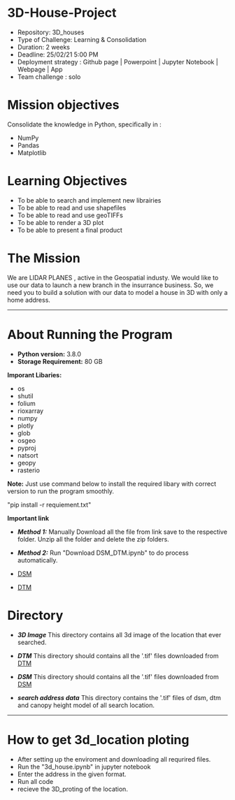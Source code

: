 # 3D-House-Project

* Repository: 3D_houses
* Type of Challenge: Learning & Consolidation
* Duration: 2 weeks
* Deadline: 25/02/21 5:00 PM
* Deployment strategy : Github page | Powerpoint | Jupyter Notebook | Webpage | App
* Team challenge : solo

# Mission objectives

Consolidate the knowledge in Python, specifically in :

* NumPy
* Pandas
* Matplotlib


# Learning Objectives

* To be able to search and implement new librairies
* To be able to read and use shapefiles
* To be able to read and use geoTIFFs
* To be able to render a 3D plot
* To be able to present a final product


# The Mission

We are LIDAR PLANES , active in the Geospatial industy. We would like to use our data to launch a new branch in the insurrance business. So, we need you to build a solution with our data to model a house in 3D with only a home address.

---

# About Running the Program

* **Python version:** 3.8.0
* **Storage Requirement:** 80 GB 

**Imporant Libaries:**

* os
* shutil
* folium
* rioxarray
* numpy
* plotly
* glob
* osgeo
* pyproj
* natsort
* geopy
* rasterio

**Note:** Just use command below to install the required libary with correct version to run the program smoothly.

"pip install -r requiement.txt"


**Important link**
* ***Method 1:*** Manually Download all the file from link save to the respective folder. Unzip all the folder and delete the zip folders.
* ***Method 2:*** Run "Download DSM_DTM.ipynb" to do process automatically.

* [DSM](http://www.geopunt.be/download?container=dhm-vlaanderen-ii-dsm-raster-1m&title=Digitaal%20Hoogtemodel%20Vlaanderen%20II,%20DSM,%20raster,%201m)
* [DTM](http://www.geopunt.be/download?container=dhm-vlaanderen-ii-dtm-raster-1m&title=Digitaal%20Hoogtemodel%20Vlaanderen%20II,%20DTM,%20raster,%201m)



# Directory

* ***3D Image***
This directory contains all 3d image of the location that ever searched.

* ***DTM***
This directory should contains all the '.tif' files downloaded from [DTM](http://www.geopunt.be/download?container=dhm-vlaanderen-ii-dtm-raster-1m&title=Digitaal%20Hoogtemodel%20Vlaanderen%20II,%20DTM,%20raster,%201m)

* ***DSM***
This directory should contains all the '.tif' files downloaded from [DSM](http://www.geopunt.be/download?container=dhm-vlaanderen-ii-dsm-raster-1m&title=Digitaal%20Hoogtemodel%20Vlaanderen%20II,%20DSM,%20raster,%201m)

* ***search address data***
This directory contains the '.tif' files of dsm, dtm and canopy height model of all search location.

---


# How to get 3d_location ploting

* After setting up the enviroment and downloading all requrired files.
* Run the "3d_house.ipynb" in jupyter notebook
* Enter the address in the given format.
* Run all code
* recieve the 3D_proting of the location.

